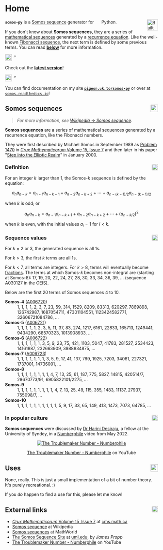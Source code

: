 # Home

<a name=""><img height="36px" src="https://forthebadge.com/images/featured/featured-built-with-love.svg" align="right" alt="Built With 🧡" /></a>

**`somos-py`** is a [Somos sequence](https://en.wikipedia.org/wiki/Somos_sequence) generator for <sub><img height="17px" src="https://api.iconify.design/skill-icons:python-dark.svg" alt="" hspace="2px" /></sub>Python.

If you don't know about **Somos sequences**, they are a series of [mathematical sequences](https://en.wikipedia.org/wiki/Sequence) generated by a [recurrence equation](https://en.wikipedia.org/wiki/Recurrence_relation). Like the well-known [Fibonacci sequence](https://en.wikipedia.org/wiki/Fibonacci_sequence), the next term is defined by some previous terms. You can read [**below**](#somos-sequences) for more information.

<a name=""><img height="22px" src="https://img.shields.io/github/v/release/thatgaypigeon/somos-py?style=for-the-badge&label=Version" /></a><a href="https://github.com/thatgaypigeon/somos-py/releases/" ><sup><sub><img height="17px" src="https://api.iconify.design/octicon:link-external-16.svg?color=%23ffa724" alt="↗" hspace="6px" /><sup></sub></a>

Check out the [**latest version**](https://github.com/thatgaypigeon/somos-py/release)!

<!-- ---
<p> -->

<a name=""><img height="22px" src="https://img.shields.io/readthedocs/somos?style=for-the-badge&label=Docs" /></a><a href="https://github.com/thatgaypigeon/somos-py/releases/" ><sup><sub><img height="17px" src="https://api.iconify.design/octicon:link-external-16.svg?color=%23ffa724" alt="↗" hspace="6px" /><sup></sub></a>

You can find documentation on my site [**`pigeon.uk.to/somos-py`**](https://pigeon.uk.to/somos-py) or over at [`somos.readthedocs.io`](https://somos.readthedocs.io)!

## Somos sequences <a href="#top"><img align="right" height="24px" src="https://api.iconify.design/octicon:move-to-top-16.svg?color=%23ffa724" /></a>
> *For more information, see [Wikipedia → Somos sequence](https://en.wikipedia.org/wiki/Somos_sequence).*

**Somos sequences** are a series of mathematical sequences generated by a recurrence equation, like the Fibonacci numbers.

They were first described by Michael Somos in September 1989 as [Problem 1470](https://cms.math.ca/wp-content/uploads/crux-pdfs/Crux_v15n07_Sep.pdf#page=19) in [*Crux Mathematicorum* Volume 15, Issue 7](https://cms.math.ca/wp-content/uploads/crux-pdfs/Crux_v15n07_Sep.pdf) and then later in his paper "[Step into the Elliptic Realm](https://www.cut-the-knot.org/arithmetic/algebra/EllipticSeq.shtml)" in January 2000.

### Definition <a href="#top"><img align="right" height="20px" src="https://api.iconify.design/octicon:move-to-top-16.svg?color=%23ffa724" /></a>
For an integer $k$ larger than 1, the Somos-$k$ sequence is defined by the equation:

$$a_{n}a_{{n-k}}=a_{{n-1}}a_{{n-k+1}}+a_{{n-2}}a_{{n-k+2}}+\cdots +a_{{n-(k-1)/2}}a_{{n-(k+1)/2}}$$

when $k$ is odd; or

$$a_{n}a_{{n-k}}=a_{{n-1}}a_{{n-k+1}}+a_{{n-2}}a_{{n-k+2}}+\cdots +(a_{{n-k/2}})^{2}$$

when $k$ is even, with the initial values $a_{i}=1$ for $i < k$.

### Sequence values <a href="#top"><img align="right" height="20px" src="https://api.iconify.design/octicon:move-to-top-16.svg?color=%23ffa724" /></a>
For $k = 2$ or $3$, the generated sequence is all $1$s.

For $k > 3$, the first $k$ terms are all $1$s.

For $k < 7$, all terms are integers. For $k > 8$, terms will eventually become [fractions](https://en.wikipedia.org/wiki/Fraction). The terms at which Somos-$k$ becomes non-integral are (starting at Somos-$8$): 17, 19, 20, 22, 24, 27, 28, 30, 33, 34, 36, 39, ... (sequence [A030127](https://oeis.org/A030127) in the OEIS).

Below are the first 20 terms of Somos sequences 4 to 10.

<dl>
<dt><b>Somos-4</b> (<a href="https://oeis.org/A006720">A006720</a>)</dt>
<dd>1, 1, 1, 1, 2, 3, 7, 23, 59, 314, 1529, 8209, 83313, 620297, 7869898, 126742987, 1687054711, 47301104551, 1123424582771, 32606721084786, ...</dd>

<dt><b>Somos-5</b> (<a href="https://oeis.org/A006721">A006721</a>)</dt>
<dd>1, 1, 1, 1, 1, 2, 3, 5, 11, 37, 83, 274, 1217, 6161, 22833, 165713, 1249441, 9434290, 68570323, 1013908933, ...</dd>

<dt><b>Somos-6</b> (<a href="https://oeis.org/A006722">A006722</a>)</dt>
<dd>1, 1, 1, 1, 1, 1, 3, 5, 9, 23, 75, 421, 1103, 5047, 41783, 281527, 2534423, 14161887, 232663909, 3988834875, ...</dd>

<dt><b>Somos-7</b> (<a href="https://oeis.org/A006723">A006723</a>)</dt>
<dd>1, 1, 1, 1, 1, 1, 1, 3, 5, 9, 17, 41, 137, 769, 1925, 7203, 34081, 227321, 1737001, 14736001, ...</dd>

<dt><b>Somos-8</b></dt>
<dd>1, 1, 1, 1, 1, 1, 1, 1, 4, 7, 13, 25, 61, 187, 775, 5827, 14815, 420514/7, 28670773/91, 6905822101/2275, ...</dd>

<dt><b>Somos-9</b></dt>
<dd>1, 1, 1, 1, 1, 1, 1, 1, 1, 4, 7, 13, 25, 49, 115, 355, 1483, 11137, 27937, 755098/7, ...</dd>

<dt><b>Somos-10</b></dt>
<dd>1, 1, 1, 1, 1, 1, 1, 1, 1, 1, 5, 9, 17, 33, 65, 149, 413, 1473, 7073, 64785, ...</dd>
</dl>

### In popular culture <a href="#top"><img align="right" height="20px" src="https://api.iconify.design/octicon:move-to-top-16.svg?color=%23ffa724" /></a>
**Somos sequences** were discussed by [Dr Harini Desiraju](https://www.sydney.edu.au/science/about/our-people/academic-staff/harini-desiraju.html), a fellow at the University of Syndey, in a [Numberphile](https://www.youtube.com/@numberphile) video from May 2022.

<center>
<a href="https://www.youtube.com/watch?v=p-HN_ICaCyM" title="The Troublemaker Number - Numberphile on YouTube">
<img src="https://img.youtube.com/vi/p-HN_ICaCyM/0.jpg" alt="The Troublemaker Number - Numberphile" href="https://www.youtube.com/watch?v=p-HN_ICaCyM" />
</a>

<a href="https://www.youtube.com/watch?v=p-HN_ICaCyM">The Troublemaker Number - Numberphile</a> on YouTube
</center>

## Uses <a href="#top"><img align="right" height="24px" src="https://api.iconify.design/octicon:move-to-top-16.svg?color=%23ffa724" /></a>
None, really. This is just a small implementation of a bit of number theory. It's purely recreational. :)

If you *do* happen to find a use for this, please let me know!

## External links <a href="#top"><img align="right" height="20px" src="https://api.iconify.design/octicon:move-to-top-16.svg?color=%23ffa724" /></a>
* [*Crux Mathematicorum* Volume 15, Issue 7](https://cms.math.ca/wp-content/uploads/crux-pdfs/Crux_v15n07_Sep.pdf#page=19) at [cms.math.ca](https://cms.math.ca)
* [Somos sequence](https://en.wikipedia.org/wiki/Somos_sequence) at Wikipedia
* [Somos sequences](https://mathworld.wolfram.com/SomosSequence.html) at MathWorld
* [The Somos Sequence Site](https://faculty.uml.edu//jpropp/somos.html) at [uml.edu](https://uml.edu), by *James Propp*
* [The Troublemaker Number - Numberphile](https://www.youtube.com/watch?v=p-HN_ICaCyM) on YouTube
